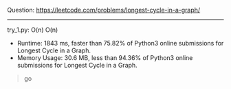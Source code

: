 Question: https://leetcode.com/problems/longest-cycle-in-a-graph/

---

try_1.py: O(n) O(n)

* Runtime: 1843 ms, faster than 75.82% of Python3 online submissions for Longest Cycle in a Graph.
* Memory Usage: 30.6 MB, less than 94.36% of Python3 online submissions for Longest Cycle in a Graph.

> go